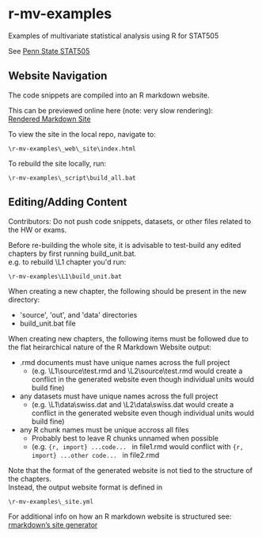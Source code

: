 # r-mv-examples
Examples of multivariate statistical analysis using R for STAT505 

See [Penn State STAT505](https://newonlinecourses.science.psu.edu/stat505_sp19/lesson/0)

## Website Navigation

The code snippets are compiled into an R markdown website.  

This can be previewed online here (note: very slow rendering):  
[Rendered Markdown Site](http://htmlpreview.github.io/?https://github.com/cottieda/r-mv-examples/blob/master/_web/_site/index.html)

To view the site in the local repo, navigate to: 
```
\r-mv-examples\_web\_site\index.html
```

To rebuild the site locally, run:  
```
\r-mv-examples\_script\build_all.bat
```

## Editing/Adding Content
Contributors: Do not push code snippets, datasets, or other files related to the HW or exams.  
  
Before re-building the whole site, it is advisable to test-build any edited chapters by first running build_unit.bat.  
e.g. to rebuild \L1 chapter you'd run:  
```
\r-mv-examples\L1\build_unit.bat
```
When creating a new chapter, the following should be present in the new directory:  
 * 'source', 'out', and 'data' directories
 * build_unit.bat file

When creating new chapters, the following items must be followed due to the flat heirarchical nature of the R Markdown Website output:
 * .rmd documents must have unique names across the full project  
   * (e.g. \L1\source\test.rmd and \L2\source\test.rmd would create a conflict in the generated website even though individual units would build fine)
 * any datasets must have unique names across the full project  
   * (e.g. \L1\data\swiss.dat and \L2\data\swiss.dat would create a conflict in the generated website even though individual units would build fine)
 * any R chunk names must be unique accross all files 
   * Probably best to leave R chunks unnamed when possible  
   * (e.g. ```{r, import} ...code... ``` in file1.rmd would conflict with ```{r, import} ...other code... ``` in file2.rmd  

Note that the format of the generated website is not tied to the structure of the chapters.  
Instead, the output website format is defined in
```
\r-mv-examples\_site.yml
```

For additional info on how an R markdown website is structured see: 
[rmarkdown’s site generator](https://bookdown.org/yihui/rmarkdown/rmarkdown-site.html)
